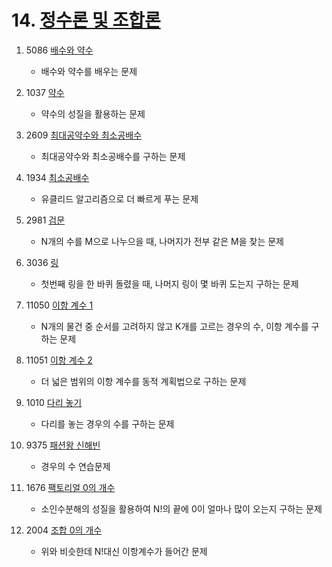 # 14. <a href="https://www.acmicpc.net/step/18" title="정수론 및 조합론" target="_blank">정수론 및 조합론</a>

1. 5086 <a href="https://www.acmicpc.net/problem/5086" title="" target="_blank">배수와 약수</a>
    - 배수와 약수를 배우는 문제  
     
2. 1037 <a href="https://www.acmicpc.net/problem/1037" title="" target="_blank">약수</a>
    - 약수의 성질을 활용하는 문제

3. 2609 <a href="https://www.acmicpc.net/problem/2609" title="" target="_blank">최대공약수와 최소공배수</a>
    - 최대공약수와 최소공배수를 구하는 문제
    
4. 1934 <a href="https://www.acmicpc.net/problem/1934" title="" target="_blank">최소공배수</a>
    - 유클리드 알고리즘으로 더 빠르게 푸는 문제
    
5. 2981 <a href="https://www.acmicpc.net/problem/2981" title="" target="_blank">검문</a>
    - N개의 수를 M으로 나누으을 때, 나머지가 전부 같은 M을 찾는 문제
    
6. 3036 <a href="https://www.acmicpc.net/problem/3036" title="" target="_blank">링</a>
    - 첫번째 링을 한 바퀴 돌렸을 때, 나머지 링이 몇 바퀴 도는지 구하는 문제
    
7. 11050 <a href="https://www.acmicpc.net/problem/11050" title="" target="_blank">이항 계수 1</a>
    - N개의 물건 중 순서를 고려하지 않고 K개를 고르는 경우의 수, 이항 계수를 구하는 문제
    
8. 11051 <a href="https://www.acmicpc.net/problem/11051" title="" target="_blank">이항 계수 2</a>
    - 더 넓은 범위의 이항 계수를 동적 계획법으로 구하는 문제
    
9. 1010 <a href="https://www.acmicpc.net/problem/1010" title="" target="_blank">다리 놓기</a>
    - 다리를 놓는 경우의 수를 구하는 문제
    
10. 9375 <a href="https://www.acmicpc.net/problem/9375" title="" target="_blank">패션왕 신해빈</a>
    - 경우의 수 연습문제
    
11. 1676 <a href="https://www.acmicpc.net/problem/1676" title="" target="_blank">팩토리얼 0의 개수</a>
    - 소인수분해의 성질을 활용하여 N!의 끝에 0이 얼마나 많이 오는지 구하는 문제
    
12. 2004 <a href="https://www.acmicpc.net/problem/2004" title="" target="_blank">조합 0의 개수</a>
    - 위와 비슷한데 N!대신 이항계수가 들어간 문제